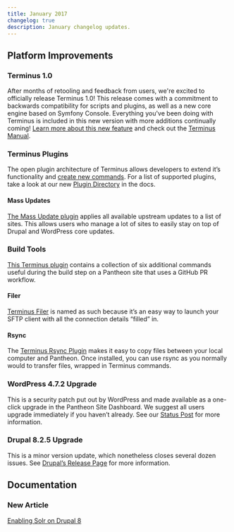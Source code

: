 ```yaml
---
title: January 2017
changelog: true
description: January changelog updates.
---
```

## Platform Improvements
### Terminus 1.0
After months of retooling and feedback from users, we're excited to officially release Terminus 1.0! This release comes with a commitment to backwards compatibility for scripts and plugins, as well as a new core engine based on Symfony Console. Everything you've been doing with Terminus is included in this new version with more additions continually coming! [Learn more about this new feature](https://pantheon.io/features/command-line-interface) and check out the [Terminus Manual](/terminus).

### Terminus Plugins
The open plugin architecture of Terminus allows developers to extend it’s functionality and [create new commands](/terminus/plugins/create). For a list of supported plugins, take a look at our new [Plugin Directory](/terminus/plugins/directory) in the docs.

#### Mass Updates
[The Mass Update plugin](https://github.com/pantheon-systems/terminus-mass-update) applies all available upstream updates to a list of sites. This allows users who manage a lot of sites to easily stay on top of Drupal and WordPress core updates.

### Build Tools
[This Terminus plugin](https://github.com/pantheon-systems/terminus-build-tools-plugin) contains a collection of six additional commands useful during the build step on a Pantheon site that uses a GitHub PR workflow.

#### Filer
[Terminus Filer](https://github.com/terminus-plugin-project/terminus-filer-plugin) is named as such because it’s an easy way to launch your SFTP client with all the connection details “filled” in.

#### Rsync
The [Terminus Rsync Plugin](https://github.com/pantheon-systems/terminus-rsync-plugin) makes it easy to copy files between your local computer and Pantheon. Once installed, you can use rsync as you normally would to transfer files, wrapped in Terminus commands.

### WordPress 4.7.2 Upgrade
This is a security patch put out by WordPress and made available as a one-click upgrade in the Pantheon Site Dashboard. We suggest all users upgrade immediately if you haven’t already. See our [Status Post](https://status.pantheon.io/incidents/xb3w9xc5fdgp) for more information.

### Drupal 8.2.5 Upgrade
This is a minor version update, which nonetheless closes several dozen issues. See [Drupal’s Release Page](https://www.drupal.org/project/drupal/releases/8.2.5) for more information.

## Documentation
### New Article
[Enabling Solr on Drupal 8](/solr-drupal-8/)
